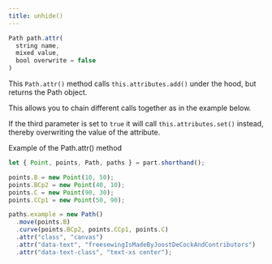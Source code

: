 ```yaml
---
title: unhide()
---
```


```js
Path path.attr(
  string name, 
  mixed value, 
  bool overwrite = false
)
```

This `Path.attr()` method calls `this.attributes.add()` under the hood, but returns the Path object.

This allows you to chain different calls together as in the example below.

If the third parameter is set to `true` it will call `this.attributes.set()` instead, thereby overwriting the value of the attribute.

<Example part="path_attr">
Example of the Path.attr() method
</Example>

```js
let { Point, points, Path, paths } = part.shorthand();

points.B = new Point(10, 50);
points.BCp2 = new Point(40, 10);
points.C = new Point(90, 30);
points.CCp1 = new Point(50, 90);

paths.example = new Path()
  .move(points.B)
  .curve(points.BCp2, points.CCp1, points.C)
  .attr("class", "canvas")
  .attr("data-text", "freesewingIsMadeByJoostDeCockAndContributors")
  .attr("data-text-class", "text-xs center");
```
